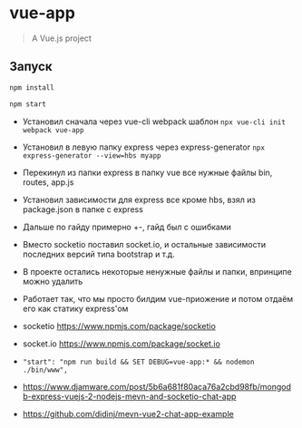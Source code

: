 # vue-app

> A Vue.js project

## Запуск

``` bash
npm install

npm start
```

* Установил сначала через vue-cli webpack шаблон `npx vue-cli init webpack vue-app`
* Установил в левую папку express через express-generator `npx express-generator --view=hbs myapp`
* Перекинул из папки express в папку vue все нужные файлы bin, routes, app.js
* Установил зависимости для express все кроме hbs, взял из package.json в папке с express
* Дальше по гайду примерно +-, гайд был с ошибками
* Вместо socketio поставил socket.io, и остальные зависимости последних версий типа bootstrap и т.д.
* В проекте остались некоторые ненужные файлы и папки, впринципе можно удалить
* Работает так, что мы просто билдим vue-приожение и потом отдаём его как статику express'ом


* socketio https://www.npmjs.com/package/socketio
* socket.io https://www.npmjs.com/package/socket.io
* `"start": "npm run build && SET DEBUG=vue-app:* && nodemon ./bin/www",`
* https://www.djamware.com/post/5b6a681f80aca76a2cbd98fb/mongodb-express-vuejs-2-nodejs-mevn-and-socketio-chat-app
* https://github.com/didinj/mevn-vue2-chat-app-example
